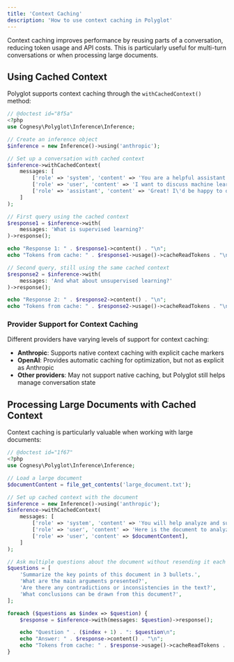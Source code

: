 ```yaml
---
title: 'Context Caching'
description: 'How to use context caching in Polyglot'
---
```


Context caching improves performance by reusing parts of a conversation, reducing token usage and API costs. This is particularly useful for multi-turn conversations or when processing large documents.


## Using Cached Context

Polyglot supports context caching through the `withCachedContext()` method:

```php
// @doctest id="8f5a"
<?php
use Cognesy\Polyglot\Inference\Inference;

// Create an inference object
$inference = new Inference()->using('anthropic');

// Set up a conversation with cached context
$inference->withCachedContext(
    messages: [
        ['role' => 'system', 'content' => 'You are a helpful assistant who provides concise answers.'],
        ['role' => 'user', 'content' => 'I want to discuss machine learning concepts.'],
        ['role' => 'assistant', 'content' => 'Great! I\'d be happy to discuss machine learning concepts with you. What specific aspect would you like to explore?'],
    ]
);

// First query using the cached context
$response1 = $inference->with(
    messages: 'What is supervised learning?'
)->response();

echo "Response 1: " . $response1->content() . "\n";
echo "Tokens from cache: " . $response1->usage()->cacheReadTokens . "\n\n";

// Second query, still using the same cached context
$response2 = $inference->with(
    messages: 'And what about unsupervised learning?'
)->response();

echo "Response 2: " . $response2->content() . "\n";
echo "Tokens from cache: " . $response2->usage()->cacheReadTokens . "\n";
```

### Provider Support for Context Caching

Different providers have varying levels of support for context caching:

- **Anthropic**: Supports native context caching with explicit cache markers
- **OpenAI**: Provides automatic caching for optimization, but not as explicit as Anthropic
- **Other providers**: May not support native caching, but Polyglot still helps manage conversation state



## Processing Large Documents with Cached Context

Context caching is particularly valuable when working with large documents:

```php
// @doctest id="1f67"
<?php
use Cognesy\Polyglot\Inference\Inference;

// Load a large document
$documentContent = file_get_contents('large_document.txt');

// Set up cached context with the document
$inference = new Inference()->using('anthropic');
$inference->withCachedContext(
    messages: [
        ['role' => 'system', 'content' => 'You will help analyze and summarize documents.'],
        ['role' => 'user', 'content' => 'Here is the document to analyze:'],
        ['role' => 'user', 'content' => $documentContent],
    ]
);

// Ask multiple questions about the document without resending it each time
$questions = [
    'Summarize the key points of this document in 3 bullets.',
    'What are the main arguments presented?',
    'Are there any contradictions or inconsistencies in the text?',
    'What conclusions can be drawn from this document?',
];

foreach ($questions as $index => $question) {
    $response = $inference->with(messages: $question)->response();

    echo "Question " . ($index + 1) . ": $question\n";
    echo "Answer: " . $response->content() . "\n";
    echo "Tokens from cache: " . $response->usage()->cacheReadTokens . "\n\n";
}
```
